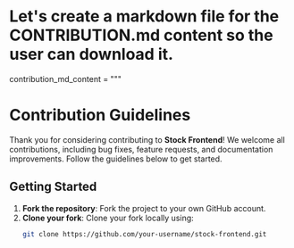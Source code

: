 # Let's create a markdown file for the CONTRIBUTION.md content so the user can download it.

contribution_md_content = """
# Contribution Guidelines

Thank you for considering contributing to **Stock Frontend**! We welcome all contributions, including bug fixes, feature requests, and documentation improvements. Follow the guidelines below to get started.

## Getting Started

1. **Fork the repository**: Fork the project to your own GitHub account.
2. **Clone your fork**: Clone your fork locally using:
   ```bash
   git clone https://github.com/your-username/stock-frontend.git
